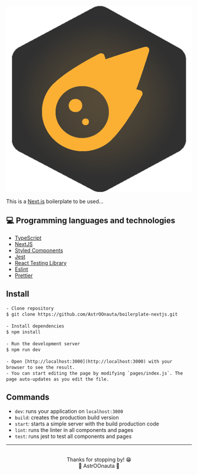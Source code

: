 <div align = "center">

<img src="https://raw.githubusercontent.com/AstrOOnauta/boilerplate-nextjs/main/public/img/icon-512.png">

</div>


This is a [Next.js](https://nextjs.org/) boilerplate to be used...
## 💻 Programming languages and technologies

- [TypeScript](https://www.typescriptlang.org/)
- [NextJS](https://nextjs.org/)
- [Styled Components](https://styled-components.com/)
- [Jest](https://jestjs.io/)
- [React Testing Library](https://testing-library.com/docs/react-testing-library/intro)
- [Eslint](https://eslint.org/)
- [Prettier](https://prettier.io/)

## Install

    - Clone repository
    $ git clone https://github.com/AstrOOnauta/boilerplate-nextjs.git

    - Install dependencies
    $ npm install

    - Run the development server
    $ npm run dev

    - Open [http://localhost:3000](http://localhost:3000) with your browser to see the result.
    - You can start editing the page by modifying `pages/index.js`. The page auto-updates as you edit the file.

## Commands

- `dev`: runs your application on `localhost:3000`
- `build`: creates the production build version
- `start`: starts a simple server with the build production code
- `lint`: runs the linter in all components and pages
- `test`: runs jest to test all components and pages


<hr>
<div align = "center">
	<br>
	Thanks for stopping by! 😁
	<br>
	🚀 AstrOOnauta 🚀
</div>